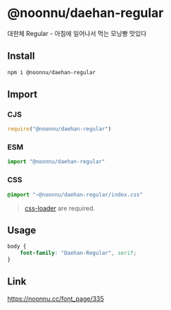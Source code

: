 # @noonnu/daehan-regular
대한체 Regular - 아침에 일어나서 먹는 모닝빵 맛있다

## Install
```sh
npm i @noonnu/daehan-regular
```
## Import
### CJS
```js
require("@noonnu/daehan-regular")
```
### ESM
```js
import "@noonnu/daehan-regular"
```
### CSS 
```css
@import "~@noonnu/daehan-regular/index.css"
```
> [css-loader](https://github.com/webpack-contrib/css-loader) are required.

## Usage
```css
body {
    font-family: "Daehan-Regular", serif;
}
```

## Link
https://noonnu.cc/font_page/335